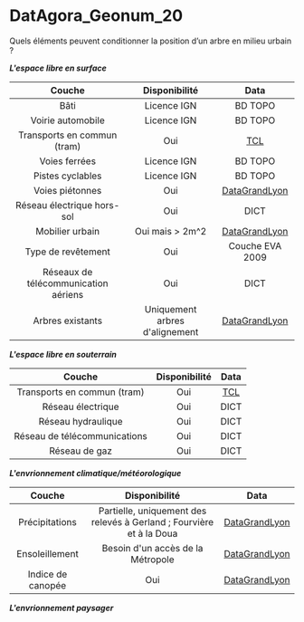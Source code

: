 # DatAgora_Geonum_20

Quels éléments peuvent conditionner la position d’un arbre en milieu urbain ?

**_L'espace libre en surface_**

| Couche | Disponibilité | Data |
|:-:|:-:|:-:|
| Bâti | Licence IGN | BD TOPO |
| Voirie automobile| Licence IGN | BD TOPO |
| Transports en commun (tram)| Oui | [TCL](https://www.tcl.fr/se-deplacer/plan-interactif) |
| Voies ferrées | Licence IGN | BD TOPO |
| Pistes cyclables | Licence IGN | BD TOPO |
| Voies piétonnes | Oui | [DataGrandLyon](https://data.grandlyon.com/jeux-de-donnees/chaussees-trottoirs-metropole-lyon/donnees) |
| Réseau électrique hors-sol | Oui | DICT |
| Mobilier urbain | Oui mais > 2m^2 | [DataGrandLyon](https://data.grandlyon.com/jeux-de-donnees/mobilier-urbain-metropole-lyon/info) |
| Type de revêtement | Oui | Couche EVA 2009 |
| Réseaux de télécommunication aériens| Oui | DICT |
| Arbres existants | Uniquement arbres d'alignement | [DataGrandLyon](https://data.grandlyon.com/jeux-de-donnees/arbres-alignement-metropole-lyon/donnees) |


**_L'espace libre en souterrain_**

| Couche | Disponibilité | Data |
|:-:|:-:|:-:|
| Transports en commun (tram)| Oui | [TCL](https://www.tcl.fr/se-deplacer/plan-interactif) |
| Réseau électrique | Oui | DICT |
| Réseau hydraulique | Oui | DICT |
| Réseau de télécommunications | Oui | DICT |
| Réseau de gaz| Oui | DICT |


**_L'envrionnement climatique/météorologique_**

| Couche | Disponibilité | Data |
|:-:|:-:|:-:|
| Précipitations | Partielle, uniquement des relevés à Gerland ; Fourvière et à la Doua | [DataGrandLyon](https://data.grandlyon.com/jeux-de-donnees/pluviometrie-metropole-lyon/donnees) |
| Ensoleillement | Besoin d'un accès de la Métropole | [DataGrandLyon](https://data.grandlyon.com/articles/le-cadastre-solaire-de-la-metropole-de-lyon) |
| Indice de canopée | Oui | [DataGrandLyon](https://data.grandlyon.com/jeux-de-donnees/parcs-places-jardins-indice-canopee-metropole-lyon/info)|


**_L'envrionnement paysager_**






